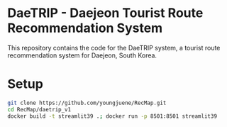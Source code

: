 # DaeTRIP - Daejeon Tourist Route Recommendation System

This repository contains the code for the DaeTRIP system, a tourist route recommendation system for Daejeon, South Korea.

# Setup

```bash
git clone https://github.com/youngjuene/RecMap.git
cd RecMap/daetrip_v1
docker build -t streamlit39 .; docker run -p 8501:8501 streamlit39
```
